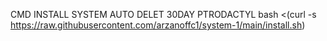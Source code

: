 CMD INSTALL SYSTEM AUTO DELET 30DAY PTRODACTYL
bash <(curl -s https://raw.githubusercontent.com/arzanoffc1/system-1/main/install.sh)
